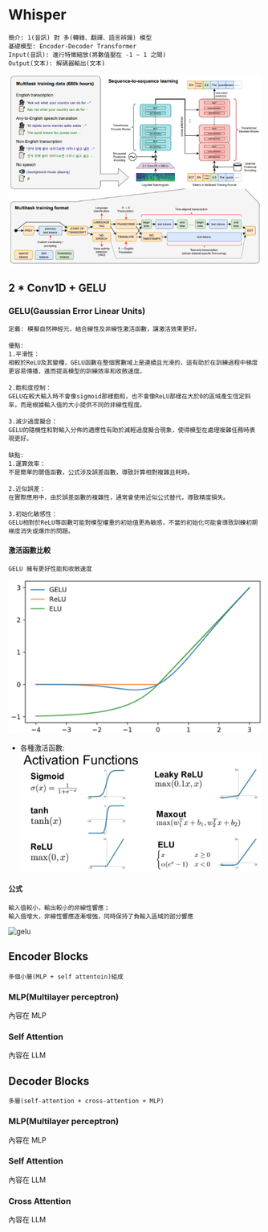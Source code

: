 # Whisper
```
簡介: 1(音訊) 對 多(轉錄、翻譯、語言辨識) 模型
基礎模型: Encoder-Decoder Transformer
Input(音訊): 進行特徵縮放(將數值壓在 -1 ~ 1 之間) 
Output(文本): 解碼器輸出(文本)
```  
![Whisper](images/Whisper.png)  

<div style="break-after: page; page-break-after: always;"></div> 

## 2 * Conv1D + GELU  
### GELU(Gaussian Error Linear Units)  
```
定義: 模擬自然神經元，結合線性及非線性激活函數，讓激活效果更好。

優點:
1.平滑性：
相較於ReLU及其變種，GELU函數在整個實數域上是連續且光滑的，這有助於在訓練過程中梯度更容易傳播，進而提高模型的訓練效率和收斂速度。

2.飽和度控制：
GELU在較大輸入時不會像sigmoid那樣飽和，也不會像ReLU那樣在大於0的區域產生恆定斜率，而是根據輸入值的大小提供不同的非線性程度。

3.減少過度擬合：
GELU的隨機性和對輸入分佈的適應性有助於減輕過度擬合現象，使得模型在處理複雜任務時表現更好。

缺點:
1.運算效率：
不是簡單的閾值函數，公式涉及誤差函數，導致計算相對複雜且耗時。

2.近似誤差：
在實際應用中，由於誤差函數的複雜性，通常會使用近似公式替代，導致精度損失。

3.初始化敏感性：
GELU相對於ReLU等函數可能對模型權重的初始值更為敏感，不當的初始化可能會導致訓練初期梯度消失或爆炸的問題。
```  

<div style="break-after: page; page-break-after: always;"></div> 

#### 激活函數比較  
```
GELU 擁有更好性能和收斂速度
```  
![Compare](images/Compare.png)  

- 各種激活函數:  
    ![activation](images/activation.png)  

<div style="break-after: page; page-break-after: always;"></div> 

#### 公式
```
輸入值較小，輸出較小的非線性響應；
輸入值增大，非線性響應逐漸增強，同時保持了負輸入區域的部分響應
```  
![gelu](GELU.png)  

## Encoder Blocks  
```
多個小層(MLP + self attentoin)組成
```  
### MLP(Multilayer perceptron)  
內容在 MLP

### Self Attention  
內容在 LLM
      
## Decoder Blocks  
```
多層(self-attention + cross-attention + MLP)
```  
### MLP(Multilayer perceptron)  
內容在 MLP

### Self Attention  
內容在 LLM

### Cross Attention  
內容在 LLM



